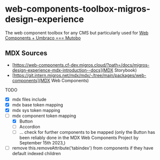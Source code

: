 # web-components-toolbox-migros-design-experience
The web component toolbox for any CMS but particularly used for [Web Components + Umbraco === Mutobo](http://mutobo.ch/)

## MDX Sources
- [https://web-components.cf-dev.migros.cloud/?path=/docs/migros-design-experience-mdx-introduction--docs](MDX Storybook)
- [https://git.intern.migros.net/mdx/mdx/-/tree/main/packages/web-components](MDX Web Components)

TODO
- [x] mdx files include
- [x] mdx base token mapping
- [x] mdx sys token mapping
- [ ] mdx component token mapping
    - [x] Button
    - [ ] Accordion
    - [ ] ... check for further components to be mapped (only the Button has been reliably done in the MDX Web Components Project by September 15th 2023,)
- [ ] remove this.removeAttribute('tabindex') from components if they have default indexed children
